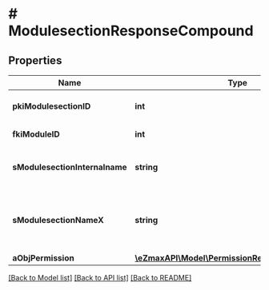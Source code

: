 # # ModulesectionResponseCompound

## Properties

Name | Type | Description | Notes
------------ | ------------- | ------------- | -------------
**pkiModulesectionID** | **int** | The unique ID of the Modulesection |
**fkiModuleID** | **int** | The unique ID of the Module |
**sModulesectionInternalname** | **string** | The Internal name of the Module section. |
**sModulesectionNameX** | **string** | The Name of the Modulesection in the language of the requester |
**aObjPermission** | [**\eZmaxAPI\Model\PermissionResponseCompound[]**](PermissionResponseCompound.md) |  |

[[Back to Model list]](../../README.md#models) [[Back to API list]](../../README.md#endpoints) [[Back to README]](../../README.md)
